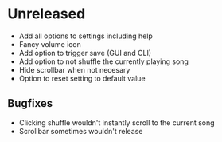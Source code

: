 # Unreleased
- Add all options to settings including help
- Fancy volume icon
- Add option to trigger save (GUI and CLI)
- Add option to not shuffle the currently playing song
- Hide scrollbar when not necesary
- Option to reset setting to default value

## Bugfixes
- Clicking shuffle wouldn't instantly scroll to the current song
- Scrollbar sometimes wouldn't release
